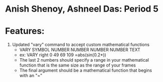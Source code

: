 # Anish Shenoy, Ashneel Das: Period 5

# Features:
1) Updated "vary" command to accept custom mathematical functions
    - VARY SYMBOL NUMBER NUMBER NUMBER NUMBER TEXT
    - ex: VARY right 0 49 69 109 =abs(sin(0.2*))
    - The last 2 numbers should specify a range in your mathematical function that is the same size as the range of your frames
    - The final argument should be a mathematical function that begins with an "="

